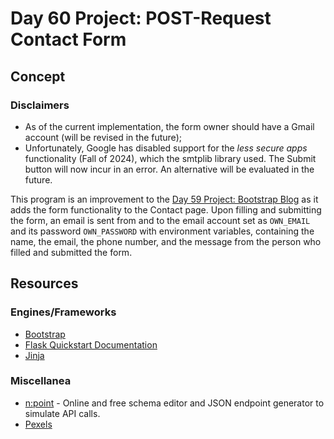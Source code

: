# Day 60 Project: POST-Request Contact Form

## Concept

### Disclaimers
- As of the current implementation, the form owner should have a Gmail account (will be revised in the future);
- Unfortunately, Google has disabled support for the _less secure apps_ functionality (Fall of 2024), which the smtplib library used. The Submit button will now incur in an error. An alternative will be evaluated in the future.

This program is an improvement to the [Day 59 Project: Bootstrap Blog](../day-059-project-bootstrap-blog) as it adds the form functionality to the Contact page.
Upon filling and submitting the form, an email is sent from and to the email account set as `OWN_EMAIL` and its password `OWN_PASSWORD` with environment variables, containing the
name, the email, the phone number, and the message from the person who filled and submitted the form.

## Resources

### Engines/Frameworks

- [Bootstrap](https://getbootstrap.com/)
- [Flask Quickstart Documentation](https://flask.palletsprojects.com/en/2.3.x/quickstart/)
- [Jinja](https://jinja.palletsprojects.com/en/2.11.x/)

### Miscellanea

- [n:point](https://www.npoint.io/) - Online and free schema editor and JSON endpoint generator to simulate API calls.
- [Pexels](https://www.pexels.com/)
